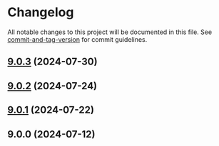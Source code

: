 # Changelog

All notable changes to this project will be documented in this file. See [commit-and-tag-version](https://github.com/absolute-version/commit-and-tag-version) for commit guidelines.

## [9.0.3](https://github.com/haxtheweb/desktop/compare/v9.0.2...v9.0.3) (2024-07-30)

## [9.0.2](https://github.com/haxtheweb/desktop/compare/v9.0.1...v9.0.2) (2024-07-24)

## [9.0.1](https://github.com/haxtheweb/desktop/compare/v9.0.0...v9.0.1) (2024-07-22)

## 9.0.0 (2024-07-12)
